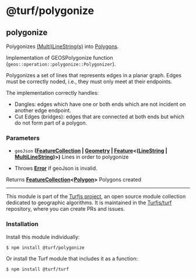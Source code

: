 # @turf/polygonize

<!-- Generated by documentation.js. Update this documentation by updating the source code. -->

## polygonize

Polygonizes [(Multi)LineString(s)][1] into [Polygons][2].

Implementation of GEOSPolygonize function (`geos::operation::polygonize::Polygonizer`).

Polygonizes a set of lines that represents edges in a planar graph. Edges must be correctly
noded, i.e., they must only meet at their endpoints.

The implementation correctly handles:

*   Dangles: edges which have one or both ends which are not incident on another edge endpoint.
*   Cut Edges (bridges): edges that are connected at both ends but which do not form part of a polygon.

### Parameters

*   `geoJson` **([FeatureCollection][3] | [Geometry][4] | [Feature][5]<([LineString][6] | [MultiLineString][7])>)** Lines in order to polygonize

<!---->

*   Throws **[Error][8]** if geoJson is invalid.

Returns **[FeatureCollection][3]<[Polygon][9]>** Polygons created

[1]: https://tools.ietf.org/html/rfc7946#section-3.1.4

[2]: https://tools.ietf.org/html/rfc7946#section-3.1.6

[3]: https://tools.ietf.org/html/rfc7946#section-3.3

[4]: https://tools.ietf.org/html/rfc7946#section-3.1

[5]: https://tools.ietf.org/html/rfc7946#section-3.2

[6]: https://tools.ietf.org/html/rfc7946#section-3.1.4

[7]: https://tools.ietf.org/html/rfc7946#section-3.1.5

[8]: https://developer.mozilla.org/docs/Web/JavaScript/Reference/Global_Objects/Error

[9]: https://tools.ietf.org/html/rfc7946#section-3.1.6

<!-- This file is automatically generated. Please don't edit it directly:
if you find an error, edit the source file (likely index.js), and re-run
./scripts/generate-readmes in the turf project. -->

---

This module is part of the [Turfjs project](http://turfjs.org/), an open source
module collection dedicated to geographic algorithms. It is maintained in the
[Turfjs/turf](https://github.com/Turfjs/turf) repository, where you can create
PRs and issues.

### Installation

Install this module individually:

```sh
$ npm install @turf/polygonize
```

Or install the Turf module that includes it as a function:

```sh
$ npm install @turf/turf
```
